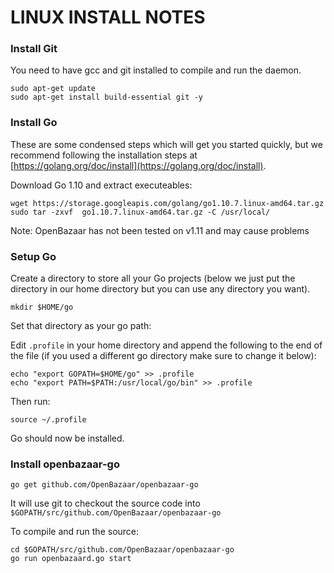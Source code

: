 LINUX INSTALL NOTES
====================

### Install Git

You need to have gcc and git installed to compile and run the daemon.
```
sudo apt-get update
sudo apt-get install build-essential git -y
```

### Install Go
These are some condensed steps which will get you started quickly, but we recommend following the installation steps at [https://golang.org/doc/install](https://golang.org/doc/install).

Download Go 1.10 and extract executeables:
```
wget https://storage.googleapis.com/golang/go1.10.7.linux-amd64.tar.gz
sudo tar -zxvf  go1.10.7.linux-amd64.tar.gz -C /usr/local/
```

Note: OpenBazaar has not been tested on v1.11 and may cause problems

### Setup Go

Create a directory to store all your Go projects (below we just put the directory in our home directory but you can use any directory you want).

```
mkdir $HOME/go
```

Set that directory as your go path:

Edit `.profile` in your home directory and append the following to the end of the file (if you used a different go directory make sure to change it below):
```
echo "export GOPATH=$HOME/go" >> .profile
echo "export PATH=$PATH:/usr/local/go/bin" >> .profile
```

Then run:
```
source ~/.profile
```

Go should now be installed.

### Install openbazaar-go

```
go get github.com/OpenBazaar/openbazaar-go
```

It will use git to checkout the source code into `$GOPATH/src/github.com/OpenBazaar/openbazaar-go`

To compile and run the source:
```
cd $GOPATH/src/github.com/OpenBazaar/openbazaar-go
go run openbazaard.go start
```
